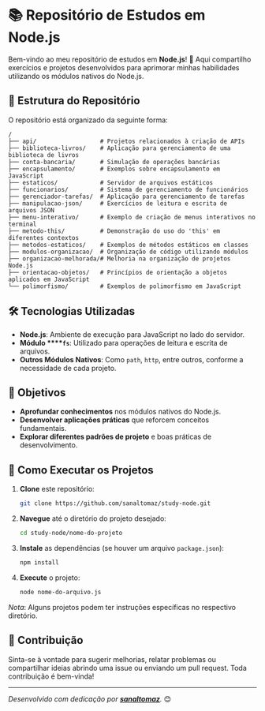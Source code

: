 # 📚 Repositório de Estudos em Node.js

Bem-vindo ao meu repositório de estudos em **Node.js**! 🚀 Aqui compartilho exercícios e projetos desenvolvidos para aprimorar minhas habilidades utilizando os módulos nativos do Node.js.

## 📂 Estrutura do Repositório

O repositório está organizado da seguinte forma:

```
/
├── api/                  # Projetos relacionados à criação de APIs
├── biblioteca-livros/    # Aplicação para gerenciamento de uma biblioteca de livros
├── conta-bancaria/       # Simulação de operações bancárias
├── encapsulamento/       # Exemplos sobre encapsulamento em JavaScript
├── estaticos/            # Servidor de arquivos estáticos
├── funcionarios/         # Sistema de gerenciamento de funcionários
├── gerenciador-tarefas/  # Aplicação para gerenciamento de tarefas
├── manipulacao-json/     # Exercícios de leitura e escrita de arquivos JSON
├── menu-interativo/      # Exemplo de criação de menus interativos no terminal
├── metodo-this/          # Demonstração do uso do 'this' em diferentes contextos
├── metodos-estaticos/    # Exemplos de métodos estáticos em classes
├── modulos-organizacao/  # Organização de código utilizando módulos
├── organizacao-melhorada/# Melhoria na organização de projetos Node.js
├── orientacao-objetos/   # Princípios de orientação a objetos aplicados em JavaScript
└── polimorfismo/         # Exemplos de polimorfismo em JavaScript
```

## 🛠 Tecnologias Utilizadas

- **Node.js**: Ambiente de execução para JavaScript no lado do servidor.
- **Módulo ****`fs`**: Utilizado para operações de leitura e escrita de arquivos.
- **Outros Módulos Nativos**: Como `path`, `http`, entre outros, conforme a necessidade de cada projeto.

## 🎯 Objetivos

- **Aprofundar conhecimentos** nos módulos nativos do Node.js.
- **Desenvolver aplicações práticas** que reforcem conceitos fundamentais.
- **Explorar diferentes padrões de projeto** e boas práticas de desenvolvimento.

## 🚀 Como Executar os Projetos

1. **Clone** este repositório:
   ```sh
   git clone https://github.com/sanaltomaz/study-node.git
   ```
2. **Navegue** até o diretório do projeto desejado:
   ```sh
   cd study-node/nome-do-projeto
   ```
3. **Instale** as dependências (se houver um arquivo `package.json`):
   ```sh
   npm install
   ```
4. **Execute** o projeto:
   ```sh
   node nome-do-arquivo.js
   ```

*Nota*: Alguns projetos podem ter instruções específicas no respectivo diretório.

## 🤝 Contribuição

Sinta-se à vontade para sugerir melhorias, relatar problemas ou compartilhar ideias abrindo uma issue ou enviando um pull request. Toda contribuição é bem-vinda!

---

*Desenvolvido com dedicação por **[sanaltomaz](https://github.com/sanaltomaz)**.* 😊

